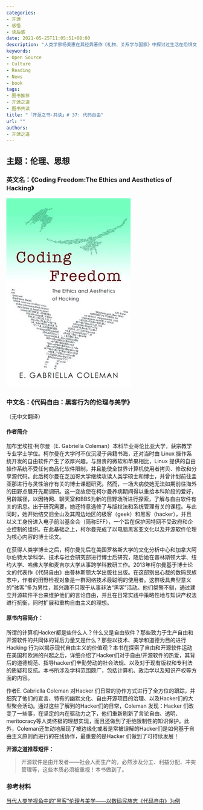 ```yaml
---
categories:
- 开源
- 感悟
- 读后感
date: 2021-05-25T11:05:51+08:00
description: "人类学家杨美惠在其经典著作《礼物、关系学与国家》中探讨过生活在恐惧文化中的人们是如何生活、思考和交往的，以及对于思想的交流。同样，著名的政治学者弗朗西斯·福山 也对信任的主题做过专著，开源的成功，往往要解决的第一个问题就是为什么要去做这件事？做了这件事对个体有什么好处？个人该如何思考？"
keywords:
- Open Source
- Culture
- Reading
- News
- book
tags:
- 图书推荐
- 开源之道
- 图书共读
title: "「开源之书·共读」# 37: 代码自由"
url: ""
authors:
- 开源之道
---
```


## 主题：伦理、思想

### 英文名：《Coding Freedom:The Ethics and Aesthetics of Hacking》

![](../../images/coding-freedom.jpg)

### 中文名：《代码自由：黑客行为的伦理与美学》

（无中文翻译）

#### 作者简介

加布里埃拉·柯尔曼（E. Gabriella Coleman）本科毕业哥伦比亚大学，获宗教学专业学士学位。柯尔曼在大学时不仅沉浸于典籍书海，还对当时由 Linux 操作系统开发的自由软件产生了浓厚兴趣。与昂贵的微软和苹果相比，Linux 提供的自由操作系统不受任何商品化软件限制，并且能使全世界计算机使用者拷贝、修改和分享源代码。此后柯尔曼在芝加哥大学继续攻读人类学硕士和博士，并曾计划前往圭亚那进行与灵性治疗有关的博士课题研究。然而，一场大病使她无法如期前往海外的田野点展开先期调研。这一变故使在柯尔曼养病期间得以重拾本科阶段的爱好，另辟蹊径，以因特网、聊天室和BBS为新的田野场所进行探索，了解与自由软件有关的讯息。出于研究需要，她还特意选修了与版权法和系统管理有关的课程。与此同时，她开始结交旧金山及其周边地区的极客（geek）和黑客（hacker），并且以义工身份进入电子前沿基金会（简称EFF），一个旨在保护因特网不受政府和企业控制的组织。在此基础之上，柯尔曼完成了以电脑黑客亚文化以及开源软件伦理为核心内容的博士论文。

在获得人类学博士之后，柯尔曼先后在美国罗格斯大学的文化分析中心和加拿大阿尔伯特大学科学、技术与社会研究部进行博士后研究，随后她在普林斯顿大学、纽约大学、哈佛大学和麦吉尔大学从事跨学科教研工作。2013年柯尔曼基于博士论文的代表作《代码自由》由普林斯顿大学出版社出版。在这部别出心裁的数码民族志中，作者的田野检视对象是一群网络技术最聪明的使用者。这群极具典型意义的“骇客”多为男性，其兴趣不只限于从事非法“黑客”活动。他们桀骜不驯，通过建立开源软件平台来维护他们的言论自由，并且在日常实践中策略性地与知识产权法进行抗衡，同时扩展和重构自由主义的理想。

#### 原书内容简介：

所谓的计算机Hacker都是些什么人？什么又是自由软件？那些致力于生产自由和开源软件的共同体的背后力量又是什么？那些以技术、美学和道德为目的进行Hacking 行为以揭示现代自由主义的价值观？本书在探索了自由和开源软件运动在美国和欧洲的兴起之后，详细介绍了Hacker们对于自由/开源软件的热爱，其背后的道德规范、指导hacker们辛勤劳动的社会法规、以及对于现有版权和专利法的质疑和反抗。本书所涉及学科范围颇广，包括计算机、政治学以及知识产权等方面的内容。

作者E. Gabriella Coleman 对Hacker 们日常的协作方式进行了全方位的跟踪，并细究了他们的宣言、特有的幽默文化、自由开源项目的治理、以及Hacker们的大型聚会活动。通过这些了解到的Hacker们的日常，Coleman 发现：Hacker 们改变了一些事，在坚定的内在驱动力之下，他们重新刷新了言论自由、透明、meritocracy等人类终极的理想实现，而且还做到了拒绝限制性的知识保护。此外，Coleman还生动地展现了被边缘化或者是常被误解的Hacker们是如何基于自由主义原则而进行的在线协作，最重要的是Hacker 们做到了可持续发展！

**开源之道推荐短评：**

> 开源软件是由开发者——社会人而生产的，必然涉及分工、利益分配、冲突管理等，这些本质必须被重视！本书做到了。

### 参考材料

[当代人类学视角中的“黑客”伦理与美学——以数码民族志《代码自由》为例](http://www.xml-data.cn/KXYSH/html/cd1210ed-f01d-4c3a-bddd-5778274aace8.htm#b2)

